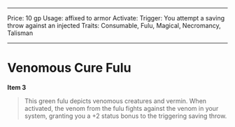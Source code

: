 
---
Price: 10 gp
Usage: affixed to armor
Activate: 
Trigger: You attempt a saving throw against an injected
Traits: Consumable, Fulu, Magical, Necromancy, Talisman

---

# Venomous Cure Fulu

**Item 3**

> This green fulu depicts venomous creatures and vermin. When activated, the venom from the fulu fights against the venom in your system, granting you a +2 status bonus to the triggering saving throw.
